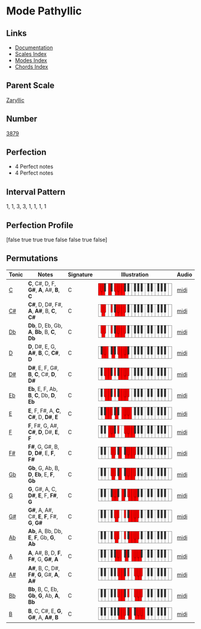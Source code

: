# Mode Pathyllic

## Links

- [Documentation](index.md)
- [Scales Index](Scales.md)
- [Modes Index](Modes.md)
- [Chords Index](Chords.md)

## Parent Scale

[Zaryllic](ScaleZaryllic.md)

## Number

[3879](https://ianring.com/musictheory/scales/3879)

## Perfection

- 4 Perfect notes
- 4 Perfect notes

## Interval Pattern

1, 1, 3, 3, 1, 1, 1, 1

## Perfection Profile

[false true true true false false true false]

## Permutations

| Tonic | Notes | Signature | Illustration | Audio |
|-------|-------|-----------|--------------|-------|
| [C](ModeCNaturalPathyllic.md) | **C**, C#, D, F, **G#**, **A**, A#, **B**, **C** | C | ![CNaturalPathyllic](ModeCNaturalPathyllic.png) | [midi](https://github.com/edipermadi/music/blob/main/docs/ModeCNaturalPathyllic.mid?raw=true) |
| [C#](ModeCSharpPathyllic.md) | **C#**, D, D#, F#, **A**, **A#**, B, **C**, **C#** | C | ![CSharpPathyllic](ModeCSharpPathyllic.png) | [midi](https://github.com/edipermadi/music/blob/main/docs/ModeCSharpPathyllic.mid?raw=true) |
| [Db](ModeDFlatPathyllic.md) | **Db**, D, Eb, Gb, **A**, **Bb**, B, **C**, **Db** | C | ![DFlatPathyllic](ModeDFlatPathyllic.png) | [midi](https://github.com/edipermadi/music/blob/main/docs/ModeDFlatPathyllic.mid?raw=true) |
| [D](ModeDNaturalPathyllic.md) | **D**, D#, E, G, **A#**, **B**, C, **C#**, **D** | C | ![DNaturalPathyllic](ModeDNaturalPathyllic.png) | [midi](https://github.com/edipermadi/music/blob/main/docs/ModeDNaturalPathyllic.mid?raw=true) |
| [D#](ModeDSharpPathyllic.md) | **D#**, E, F, G#, **B**, **C**, C#, **D**, **D#** | C | ![DSharpPathyllic](ModeDSharpPathyllic.png) | [midi](https://github.com/edipermadi/music/blob/main/docs/ModeDSharpPathyllic.mid?raw=true) |
| [Eb](ModeEFlatPathyllic.md) | **Eb**, E, F, Ab, **B**, **C**, Db, **D**, **Eb** | C | ![EFlatPathyllic](ModeEFlatPathyllic.png) | [midi](https://github.com/edipermadi/music/blob/main/docs/ModeEFlatPathyllic.mid?raw=true) |
| [E](ModeENaturalPathyllic.md) | **E**, F, F#, A, **C**, **C#**, D, **D#**, **E** | C | ![ENaturalPathyllic](ModeENaturalPathyllic.png) | [midi](https://github.com/edipermadi/music/blob/main/docs/ModeENaturalPathyllic.mid?raw=true) |
| [F](ModeFNaturalPathyllic.md) | **F**, F#, G, A#, **C#**, **D**, D#, **E**, **F** | C | ![FNaturalPathyllic](ModeFNaturalPathyllic.png) | [midi](https://github.com/edipermadi/music/blob/main/docs/ModeFNaturalPathyllic.mid?raw=true) |
| [F#](ModeFSharpPathyllic.md) | **F#**, G, G#, B, **D**, **D#**, E, **F**, **F#** | C | ![FSharpPathyllic](ModeFSharpPathyllic.png) | [midi](https://github.com/edipermadi/music/blob/main/docs/ModeFSharpPathyllic.mid?raw=true) |
| [Gb](ModeGFlatPathyllic.md) | **Gb**, G, Ab, B, **D**, **Eb**, E, **F**, **Gb** | C | ![GFlatPathyllic](ModeGFlatPathyllic.png) | [midi](https://github.com/edipermadi/music/blob/main/docs/ModeGFlatPathyllic.mid?raw=true) |
| [G](ModeGNaturalPathyllic.md) | **G**, G#, A, C, **D#**, **E**, F, **F#**, **G** | C | ![GNaturalPathyllic](ModeGNaturalPathyllic.png) | [midi](https://github.com/edipermadi/music/blob/main/docs/ModeGNaturalPathyllic.mid?raw=true) |
| [G#](ModeGSharpPathyllic.md) | **G#**, A, A#, C#, **E**, **F**, F#, **G**, **G#** | C | ![GSharpPathyllic](ModeGSharpPathyllic.png) | [midi](https://github.com/edipermadi/music/blob/main/docs/ModeGSharpPathyllic.mid?raw=true) |
| [Ab](ModeAFlatPathyllic.md) | **Ab**, A, Bb, Db, **E**, **F**, Gb, **G**, **Ab** | C | ![AFlatPathyllic](ModeAFlatPathyllic.png) | [midi](https://github.com/edipermadi/music/blob/main/docs/ModeAFlatPathyllic.mid?raw=true) |
| [A](ModeANaturalPathyllic.md) | **A**, A#, B, D, **F**, **F#**, G, **G#**, **A** | C | ![ANaturalPathyllic](ModeANaturalPathyllic.png) | [midi](https://github.com/edipermadi/music/blob/main/docs/ModeANaturalPathyllic.mid?raw=true) |
| [A#](ModeASharpPathyllic.md) | **A#**, B, C, D#, **F#**, **G**, G#, **A**, **A#** | C | ![ASharpPathyllic](ModeASharpPathyllic.png) | [midi](https://github.com/edipermadi/music/blob/main/docs/ModeASharpPathyllic.mid?raw=true) |
| [Bb](ModeBFlatPathyllic.md) | **Bb**, B, C, Eb, **Gb**, **G**, Ab, **A**, **Bb** | C | ![BFlatPathyllic](ModeBFlatPathyllic.png) | [midi](https://github.com/edipermadi/music/blob/main/docs/ModeBFlatPathyllic.mid?raw=true) |
| [B](ModeBNaturalPathyllic.md) | **B**, C, C#, E, **G**, **G#**, A, **A#**, **B** | C | ![BNaturalPathyllic](ModeBNaturalPathyllic.png) | [midi](https://github.com/edipermadi/music/blob/main/docs/ModeBNaturalPathyllic.mid?raw=true) |
